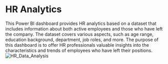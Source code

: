 # HR Analytics
This Power BI dashboard provides HR analytics based on a dataset that includes information about both active employees and those who have left the company. The dataset covers various aspects, such as age range, education background, department, job roles, and more. The purpose of this dashboard is to offer HR professionals valuable insights into the characteristics and trends of employees who have left their positions.![HR_Data_Analysis](https://github.com/Shrutikapedamkar/HR-Analytics-Power-BI/assets/47322770/bf3d29ab-a145-4835-a05b-44c7f109ae85)
